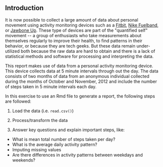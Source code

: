 ## Introduction

It is now possible to collect a large amount of data about personal
movement using activity monitoring devices such as a
[Fitbit](http://www.fitbit.com), [Nike
Fuelband](http://www.nike.com/us/en_us/c/nikeplus-fuelband), or
[Jawbone Up](https://jawbone.com/up). These type of devices are part of
the "quantified self" movement -- a group of enthusiasts who take
measurements about themselves regularly to improve their health, to
find patterns in their behavior, or because they are tech geeks. But
these data remain under-utilized both because the raw data are hard to
obtain and there is a lack of statistical methods and software for
processing and interpreting the data.

This report makes use of data from a personal activity monitoring
device. This device collects data at 5 minute intervals through out the
day. The data consists of two months of data from an anonymous
individual collected during the months of October and November, 2012
and include the number of steps taken in 5 minute intervals each day.

In this exercise to use an Rmd file to generate a report, the following steps are followed:

1. Load the data (i.e. `read.csv()`)

2. Process/transform the data 

3. Answer key questions and explain important steps, like:
<ul>
<li>What is mean total number of steps taken per day?
<li> What is the average daily activity pattern?
<li>Imputing missing values
<li>Are there differences in activity patterns between weekdays and weekends?
</ul>
